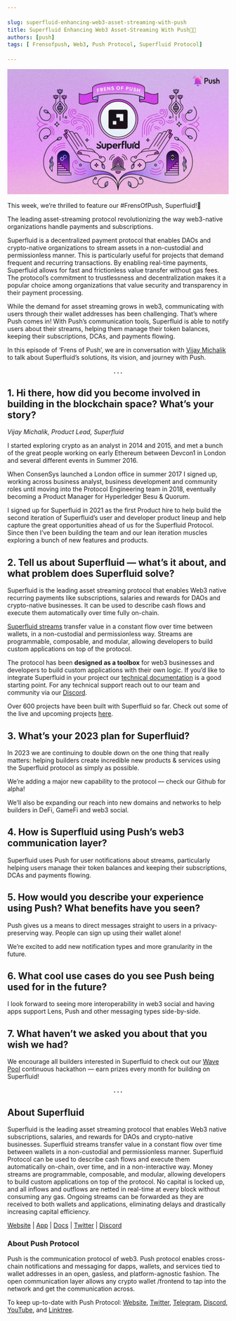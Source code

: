 ```yaml
---

slug: superfluid-enhancing-web3-asset-streaming-with-push
title: Superfluid Enhancing Web3 Asset-Streaming With Push💜💚
authors: [push]
tags: [ Frensofpush, Web3, Push Protocol, Superfluid Protocol]

---
```


![Cover image of Superfluid Enhancing Web3 Asset-Streaming With Push💜💚](./cover-image.webp)

This week, we’re thrilled to feature our #FrensOfPush, Superfluid!🎉

The leading asset-streaming protocol revolutionizing the way web3-native organizations handle payments and subscriptions.

<!--truncate-->

Superfluid is a decentralized payment protocol that enables DAOs and crypto-native organizations to stream assets in a non-custodial and permissionless manner. This is particularly useful for projects that demand frequent and recurring transactions. By enabling real-time payments, Superfluid allows for fast and frictionless value transfer without gas fees. The protocol’s commitment to trustlessness and decentralization makes it a popular choice among organizations that value security and transparency in their payment processing.

While the demand for asset streaming grows in web3, communicating with users through their wallet addresses has been challenging. That’s where Push comes in! With Push’s communication tools, Superfluid is able to notify users about their streams, helping them manage their token balances, keeping their subscriptions, DCAs, and payments flowing.

In this episode of ‘Frens of Push’, we are in conversation with [Vijay Michalik](https://twitter.com/vijaymichalik) to talk about Superfluid’s solutions, its vision, and journey with Push.

<center><b>.   .   .</b></center>

## 1. Hi there, how did you become involved in building in the blockchain space? What’s your story?

<i>Vijay Michalik, Product Lead, Superfluid</i>

I started exploring crypto as an analyst in 2014 and 2015, and met a bunch of the great people working on early Ethereum between Devcon1 in London and several different events in Summer 2016.

When ConsenSys launched a London office in summer 2017 I signed up, working across business analyst, business development and community roles until moving into the Protocol Engineering team in 2018, eventually becoming a Product Manager for Hyperledger Besu & Quorum.

I signed up for Superfluid in 2021 as the first Product hire to help build the second iteration of Superfluid’s user and developer product lineup and help capture the great opportunities ahead of us for the Superfluid Protocol. Since then I’ve been building the team and our lean iteration muscles exploring a bunch of new features and products.

## 2. Tell us about Superfluid — what’s it about, and what problem does Superfluid solve?

Superfluid is the leading asset streaming protocol that enables Web3 native recurring payments like subscriptions, salaries and rewards for DAOs and crypto-native businesses. It can be used to describe cash flows and execute them automatically over time fully on-chain.

[Superfluid streams](https://medium.com/superfluid-blog/superfluid-streams-5cc5141dd8a7) transfer value in a constant flow over time between wallets, in a non-custodial and permissionless way. Streams are programmable, composable, and modular, allowing developers to build custom applications on top of the protocol.

The protocol has been <b>designed as a toolbox</b> for web3 businesses and developers to build custom applications with their own logic. If you’d like to integrate Superfluid in your project our [technical documentation](https://docs.superfluid.finance/) is a good starting point. For any technical support reach out to our team and community via our [Discord](http://discord.superfluid.finance/).

Over 600 projects have been built with Superfluid so far. Check out some of the live and upcoming projects [here](https://app.superfluid.finance/ecosystem).

## 3. What’s your 2023 plan for Superfluid?

In 2023 we are continuing to double down on the one thing that really matters: helping builders create incredible new products & services using the Superfluid protocol as simply as possible.

We’re adding a major new capability to the protocol — check our Github for alpha!

We’ll also be expanding our reach into new domains and networks to help builders in DeFi, GameFi and web3 social.

## 4. How is Superfluid using Push’s web3 communication layer?

Superfluid uses Push for user notifications about streams, particularly helping users manage their token balances and keeping their subscriptions, DCAs and payments flowing.

## 5. How would you describe your experience using Push? What benefits have you seen?

Push gives us a means to direct messages straight to users in a privacy-preserving way. People can sign up using their wallet alone!

We’re excited to add new notification types and more granularity in the future.

## 6. What cool use cases do you see Push being used for in the future?

I look forward to seeing more interoperability in web3 social and having apps support Lens, Push and other messaging types side-by-side.

## 7. What haven’t we asked you about that you wish we had?

We encourage all builders interested in Superfluid to check out our [Wave Pool](https://docs.superfluid.finance/superfluid/resources/superfluid-wave-pool) continuous hackathon — earn prizes every month for building on Superfluid!

<center><b>.   .   .</b></center>

## About Superfluid

Superfluid is the leading asset streaming protocol that enables Web3 native subscriptions, salaries, and rewards for DAOs and crypto-native businesses. Superfluid streams transfer value in a constant flow over time between wallets in a non-custodial and permissionless manner. Superfluid Protocol can be used to describe cash flows and execute them automatically on-chain, over time, and in a non-interactive way. Money streams are programmable, composable, and modular, allowing developers to build custom applications on top of the protocol. No capital is locked up, and all inflows and outflows are netted in real-time at every block without consuming any gas. Ongoing streams can be forwarded as they are received to both wallets and applications, eliminating delays and drastically increasing capital efficiency.

[Website](https://www.superfluid.finance/home) | [App](https://app.superfluid.finance/) | [Docs](http://docs.superfluid.finance/) | [Twitter](https://twitter.com/intent/follow?screen_name=Superfluid_HQ) | [Discord](http://discord.superfluid.finance/)

### About Push Protocol

Push is the communication protocol of web3. Push protocol enables cross-chain notifications and messaging for dapps, wallets, and services tied to wallet addresses in an open, gasless, and platform-agnostic fashion. The open communication layer allows any crypto wallet /frontend to tap into the network and get the communication across.

To keep up-to-date with Push Protocol: [Website](https://push.org/), [Twitter](https://twitter.com/pushprotocol), [Telegram](https://t.me/epnsproject), [Discord](https://discord.gg/pushprotocol), [YouTube](https://www.youtube.com/c/EthereumPushNotificationService), and [Linktree](https://linktr.ee/pushprotocol).